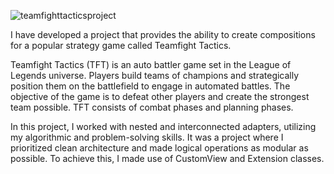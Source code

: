 
![teamfighttacticsproject](https://github.com/gurkandoner7/tftteambuilderproject/assets/150553508/724435e3-db6d-4e7a-ae3f-f3acf56dc887)

I have developed a project that provides the ability to create compositions for a popular strategy game called Teamfight Tactics. 

Teamfight Tactics (TFT) is an auto battler game set in the League of Legends universe. Players build teams of champions and strategically position them on the battlefield to engage in automated battles. The objective of the game is to defeat other players and create the strongest team possible. TFT consists of combat phases and planning phases. 
 
In this project, I worked with nested and interconnected adapters, utilizing my algorithmic and problem-solving skills. It was a project where I prioritized clean architecture and made logical operations as modular as possible. To achieve this, I made use of CustomView and Extension classes. 

